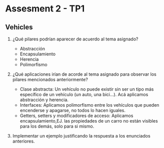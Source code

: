 # Assesment 2 - TP1

## Vehicles

1. ¿Qué pilares podrían aparecer de acuerdo al tema asignado?
    - Abstracción
    - Encapsulamiento
    - Herencia
    - Polimorfismo

2. ¿Qué aplicaciones irían de acorde al tema asignado para observar los pilares mencionados anteriormente?
    - Clase abstracta: Un vehículo no puede existir sin ser un tipo más específico de un vehículo (un auto, una bici...). Acá aplicamos abstracción y herencia.
    - Interfaces: Aplicamos polimorfismo entre los vehículos que pueden encenderse y apagarse, no todos lo hacen iguales.
    - Getters, setters y modificadores de acceso: Aplicamos encapsulamiento,EJ. las propiedades de un carro no están visibles para los demás, solo para si mismo.

3. Implementar un ejemplo justificando la respuesta a los enunciados anteriores.
